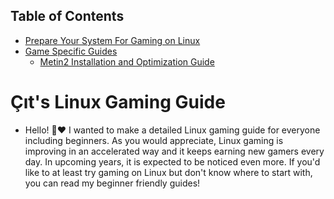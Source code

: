## Table of Contents
- [Prepare Your System For Gaming on Linux](https://github.com/citloveslinux/Linux-Gaming-Guide/blob/main/1-Prepare-Your-System.md)
- [Game Specific Guides](https://github.com/citloveslinux/Linux-Gaming-Guide/tree/main/Game%20Specific%20Guides)
  - [Metin2 Installation and Optimization Guide](https://github.com/citloveslinux/Linux-Gaming-Guide/blob/main/Game%20Specific%20Guides/Metin2-Installation-And-Optimization-Guide.md)
# Çıt's Linux Gaming Guide
- Hello! 🤭❤️ I wanted to make a detailed Linux gaming guide for everyone including beginners. As you would appreciate, Linux gaming is improving in an accelerated way and it keeps earning new gamers every day. In upcoming years, it is expected to be noticed even more. If you'd like to at least try gaming on Linux but don't know where to start with, you can read my beginner friendly guides!
